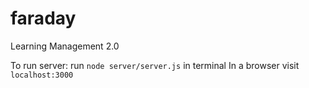 # faraday
Learning Management 2.0


To run server:
run `node server/server.js` in terminal 
In a browser visit `localhost:3000`